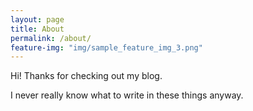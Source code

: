 ```yaml
---
layout: page
title: About
permalink: /about/
feature-img: "img/sample_feature_img_3.png"
---
```


Hi! Thanks for checking out my blog.

I never really know what to write in these things anyway.
